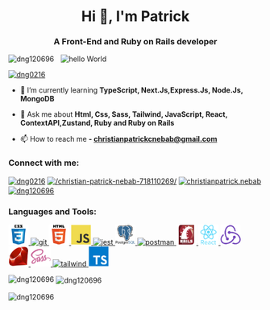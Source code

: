 <h1 align="center">Hi 👋, I'm Patrick</h1>
<h3 align="center">A Front-End and Ruby on Rails developer</h3>
<img align="right" alt = "hello World" width = "400" src = "https://c.tenor.com/mGgWY8RkgYMAAAAC/hello-world.gif">
<p align="left"> <img src="https://komarev.com/ghpvc/?username=dng120696&label=Profile%20views&color=0e75b6&style=flat" alt="dng120696" /> </p>

<p align="left"> <a href="https://twitter.com/dng0216" target="blank"><img src="https://img.shields.io/twitter/follow/dng0216?logo=twitter&style=for-the-badge" alt="dng0216" /></a> </p>

- 🌱 I’m currently learning **TypeScript, Next.Js,Express.Js, Node.Js, MongoDB**

- 💬 Ask me about **Html, Css, Sass, Tailwind, JavaScript, React, ContextAPI,Zustand, Ruby and Ruby on Rails**

- 📫 How to reach me **- christianpatrickcnebab@gmail.com**

<h3 align="left">Connect with me:</h3>
<p align="left">
<a href="https://twitter.com/dng0216" target="blank"><img align="center" src="https://raw.githubusercontent.com/rahuldkjain/github-profile-readme-generator/master/src/images/icons/Social/twitter.svg" alt="dng0216" height="30" width="40" /></a>
<a href="https://www.linkedin.com/in/christian-patrick-nebab-85901a213/" target="blank"><img align="center" src="https://raw.githubusercontent.com/rahuldkjain/github-profile-readme-generator/master/src/images/icons/Social/linked-in-alt.svg" alt="/christian-patrick-nebab-718110269/" height="30" width="40" /></a>
<a href="https://fb.com/christianpatrick.nebab" target="blank"><img align="center" src="https://raw.githubusercontent.com/rahuldkjain/github-profile-readme-generator/master/src/images/icons/Social/facebook.svg" alt="christianpatrick.nebab" height="30" width="40" /></a>
<a href="https://www.leetcode.com/dng120696" target="blank"><img align="center" src="https://raw.githubusercontent.com/rahuldkjain/github-profile-readme-generator/master/src/images/icons/Social/leet-code.svg" alt="dng120696" height="30" width="40" /></a>
</p>

<h3 align="left">Languages and Tools:</h3>
<p align="left"> <a href="https://www.w3schools.com/css/" target="_blank" rel="noreferrer"> <img src="https://raw.githubusercontent.com/devicons/devicon/master/icons/css3/css3-original-wordmark.svg" alt="css3" width="40" height="40"/> </a> <a href="https://git-scm.com/" target="_blank" rel="noreferrer"> <img src="https://www.vectorlogo.zone/logos/git-scm/git-scm-icon.svg" alt="git" width="40" height="40"/> </a> <a href="https://www.w3.org/html/" target="_blank" rel="noreferrer"> <img src="https://raw.githubusercontent.com/devicons/devicon/master/icons/html5/html5-original-wordmark.svg" alt="html5" width="40" height="40"/> </a> <a href="https://developer.mozilla.org/en-US/docs/Web/JavaScript" target="_blank" rel="noreferrer"> <img src="https://raw.githubusercontent.com/devicons/devicon/master/icons/javascript/javascript-original.svg" alt="javascript" width="40" height="40"/> </a> <a href="https://jestjs.io" target="_blank" rel="noreferrer"> <img src="https://www.vectorlogo.zone/logos/jestjsio/jestjsio-icon.svg" alt="jest" width="40" height="40"/> </a> <a href="https://www.postgresql.org" target="_blank" rel="noreferrer"> <img src="https://raw.githubusercontent.com/devicons/devicon/master/icons/postgresql/postgresql-original-wordmark.svg" alt="postgresql" width="40" height="40"/> </a> <a href="https://postman.com" target="_blank" rel="noreferrer"> <img src="https://www.vectorlogo.zone/logos/getpostman/getpostman-icon.svg" alt="postman" width="40" height="40"/> </a> <a href="https://rubyonrails.org" target="_blank" rel="noreferrer"> <img src="https://raw.githubusercontent.com/devicons/devicon/master/icons/rails/rails-original-wordmark.svg" alt="rails" width="40" height="40"/> </a> <a href="https://reactjs.org/" target="_blank" rel="noreferrer"> <img src="https://raw.githubusercontent.com/devicons/devicon/master/icons/react/react-original-wordmark.svg" alt="react" width="40" height="40"/> </a> <a href="https://redux.js.org" target="_blank" rel="noreferrer"> <img src="https://raw.githubusercontent.com/devicons/devicon/master/icons/redux/redux-original.svg" alt="redux" width="40" height="40"/> </a> <a href="https://www.ruby-lang.org/en/" target="_blank" rel="noreferrer"> <img src="https://raw.githubusercontent.com/devicons/devicon/master/icons/ruby/ruby-original.svg" alt="ruby" width="40" height="40"/> </a> <a href="https://sass-lang.com" target="_blank" rel="noreferrer"> <img src="https://raw.githubusercontent.com/devicons/devicon/master/icons/sass/sass-original.svg" alt="sass" width="40" height="40"/> </a> <a href="https://tailwindcss.com/" target="_blank" rel="noreferrer"> <img src="https://www.vectorlogo.zone/logos/tailwindcss/tailwindcss-icon.svg" alt="tailwind" width="40" height="40"/> </a> <a href="https://www.typescriptlang.org/" target="_blank" rel="noreferrer"> <img src="https://raw.githubusercontent.com/devicons/devicon/master/icons/typescript/typescript-original.svg" alt="typescript" width="40" height="40"/> </a> </p>

<p><img align="left" src="https://github-readme-stats.vercel.app/api/top-langs?username=dng120696&show_icons=true&locale=en&layout=compact" alt="dng120696" /></p>

<p>&nbsp;<img align="center" src="https://github-readme-stats.vercel.app/api?username=dng120696&show_icons=true&locale=en" alt="dng120696" /></p>

<p><img align="center" src="https://github-readme-streak-stats.herokuapp.com/?user=dng120696&" alt="dng120696" /></p>
